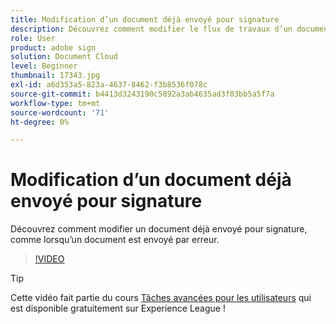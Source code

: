 ```yaml
---
title: Modification d’un document déjà envoyé pour signature
description: Découvrez comment modifier le flux de travaux d’un document déjà en cours.
role: User
product: adobe sign
solution: Document Cloud
level: Beginner
thumbnail: 17343.jpg
exl-id: a6d353a5-823a-4637-8462-f3b8536f078c
source-git-commit: b4413d3243190c5892a3ab4635ad3f03bb5a5f7a
workflow-type: tm+mt
source-wordcount: '71'
ht-degree: 0%

---
```


# Modification d’un document déjà envoyé pour signature

Découvrez comment modifier un document déjà envoyé pour signature, comme lorsqu’un document est envoyé par erreur.

>[!VIDEO](https://video.tv.adobe.com/v/17343?hidetitle=true)

>[!TIP]
>
>Cette vidéo fait partie du cours [Tâches avancées pour les utilisateurs](https://experienceleague.adobe.com/?recommended=Sign-U-1-2020.3) qui est disponible gratuitement sur Experience League !
